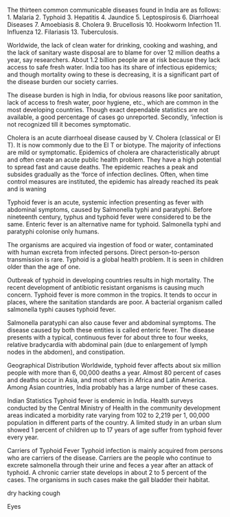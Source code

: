 The thirteen common communicable diseases found in India are as follows: 1. Malaria 2. Typhoid 3. Hepatitis 4. Jaundice 5. Leptospirosis 6. Diarrhoeal Diseases 7. Amoebiasis 8. Cholera 9. Brucellosis 10. Hookworm Infection 11. Influenza 12. Filariasis 13. Tuberculosis.

Worldwide, the lack of clean water for drinking, cooking and washing, and the lack of sanitary waste disposal are to blame for over 12 million deaths a year, say researchers. About 1.2 billion people are at risk because they lack access to safe fresh water. India too has its share of infectious epidemics; and though mortality owing to these is decreasing, it is a significant part of the disease burden our society carries.

The disease burden is high in India, for obvious reasons like poor sanitation, lack of access to fresh water, poor hygiene, etc., which are common in the most developing countries. Though exact dependable statistics are not available, a good percentage of cases go unreported. Secondly, ‘infection is not recognized till it becomes symptomatic.

Cholera is an acute diarrhoeal disease caused by V. Cholera (classical or El T). It is now commonly due to the El T or biotype. The majority of infections are mild or symptomatic. Epidemics of cholera are characteristically abrupt and often create an acute public health problem. They have a high potential to spread fast and cause deaths. The epidemic reaches a peak and subsides gradually as the ‘force of infection declines. Often, when time control measures are instituted, the epidemic has already reached its peak and is waning

Typhoid fever is an acute, systemic infection presenting as fever with abdominal symp­toms, caused by Salmonella typhi and paratyphi. Before nineteenth century, typhus and typhoid fever were considered to be the same. Enteric fever is an alternative name for typhoid. Salmonella typhi and paratyphi colonise only humans.

The organisms are acquired via ingestion of food or water, contaminated with human excreta from infected persons. Direct person-to-person transmission is rare. Typhoid is a global health problem. It is seen in children older than the age of one.

Outbreak of typhoid in developing countries results in high mortality. The recent development of antibiotic resistant organisms is causing much concern. Typhoid fever is more common in the tropics. It tends to occur in places, where the sanitation standards are poor. A bacterial organism called salmonella typhi causes typhoid fever.

Salmonella paratyphi can also cause fever and abdominal symptoms. The disease caused by both these entities is called enteric fever. The disease presents with a typical, continuous fever for about three to four weeks, relative bradycardia with abdomi­nal pain (due to enlargement of lymph nodes in the abdomen), and constipation.

Geographical Distribution Worldwide, typhoid fever affects about six million people with more than 6, 00,000 deaths a year. Almost 80 percent of cases and deaths occur in Asia, and most others in Africa and Latin America. Among Asian countries, India prob­ably has a large number of these cases.

Indian Statistics Typhoid fever is endemic in India. Health surveys conducted by the Central Ministry of Health in the community development areas indicated a morbidity rate varying from 102 to 2,219 per 1, 00,000 population in different parts of the country. A limited study in an urban slum showed 1 percent of children up to 17 years of age suf­fer from typhoid fever every year.

Carriers of Typhoid Fever Typhoid infection is mainly acquired from persons who are carriers of the disease. Carriers are the people who continue to excrete salmonella through their urine and feces a year after an attack of typhoid. A chronic carrier state develops in about 2 to 5 percent of the cases. The organisms in such cases make the gall bladder their habitat.

dry hacking cough

Eyes

